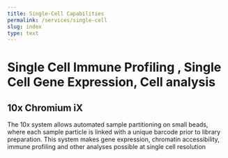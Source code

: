 ```yaml
---
title: Single-Cell Capabilities
permalink: /services/single-cell
slug: index
type: text
---
```


# Single Cell Immune Profiling , Single Cell Gene Expression, Cell analysis 


## 10x Chromium iX 

 The 10x system allows automated sample partitioning on small beads, where each sample particle is linked with a unique barcode prior to library preparation. This system makes gene expression, chromatin accessibility, immune profiling and other analyses possible at single cell resolution